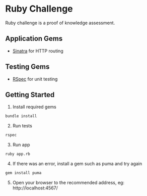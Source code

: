 # Ruby Challenge

Ruby challenge is a proof of knowledge assessment.

## Application Gems

* [Sinatra](https://github.com/sinatra/sinatra) for HTTP routing

## Testing Gems

* [RSpec](https://github.com/rspec/rspec) for unit testing

## Getting Started

1. Install required gems

  ```bash
  bundle install
  ```

2. Run tests

  ```bash
  rspec
  ```

3. Run app
  ```bash
  ruby app.rb
  ```

4. If there was an error, install a gem such as puma and try again
  ```bash
  gem install puma
  ```

5. Open your browser to the recommended address, eg: http://localhost:4567/
